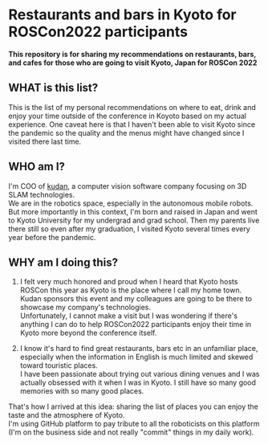 # Restaurants and bars in Kyoto for ROSCon2022 participants

**This repository is for sharing my recommendations on restaurants, bars, and cafes for those who are going to visit Kyoto, Japan for ROSCon 2022**

## WHAT is this list?

This is the list of my personal recommendations on where to eat, drink and enjoy your time outside of the conference in Koyoto based on my actual experience.
One caveat here is that I haven't been able to visit Kyoto since the pandemic so the quality and the menus might have changed since I visited there last time.

## WHO am I?

I'm COO of [kudan](https://www.kudan.io), a computer vision software company focusing on 3D SLAM technologies.  
We are in the robotics space, especially in the autonomous mobile robots.  
But more importantly in this context, I'm born and raised in Japan and went to Kyoto University for my undergrad and grad school. Then my parents live there still so even after my graduation, I visited Kyoto several times every year before the pandemic.


## WHY am I doing this?

1. I felt very much honored and proud when I heard that Kyoto hosts ROSCon this year as Kyoto is the place where I call my home town.  
Kudan sponsors this event and my colleagues are going to be there to showcase my company's technologies.   
Unfortunately, I cannot make a visit but I was wondering if there's anything I can do to help ROSCon2022 participants enjoy their time in Kyoto more beyond the conference itself.   

2. I know it's hard to find great restaurants, bars etc in an unfamiliar place, especially when the information in English is much limited and skewed toward touristic places.  
I have been passionate about trying out various dining venues and I was actually obsessed with it when I was in Kyoto. I still have so many good memories with so many good places.

That's how I arrived at this idea: sharing the list of places you can enjoy the taste and the atmosphere of Kyoto.  
I'm using GitHub platform to pay tribute to all the roboticists on this platform (I'm on the business side and not really "commit" things in my daily work).
